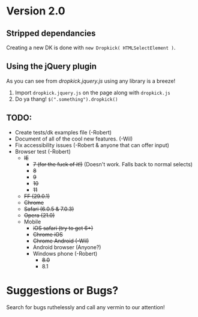 Version 2.0
===========

## Stripped dependancies

Creating a new DK is done with `new Dropkick( HTMLSelectElement )`.

## Using the jQuery plugin

As you can see from *dropkick.jquery.js* using any library is a breeze!

1. Import `dropkick.jquery.js` on the page along with `dropkick.js`
2. Do ya thang! `$(".something").dropkick()`

## TODO:

- Create tests/dk examples file (-Robert)
- Document of all of the cool new features. (-Wil)
- Fix accessibility issues (-Robert & anyone that can offer input)
- Browser test (-Robert)
  - ~~IE~~
    - ~~7 (for the fuck of it!)~~ (Doesn't work. Falls back to normal selects)
    - ~~8~~
    - ~~9~~
    - ~~10~~
    - ~~11~~
  - ~~FF (29.0.1)~~
  - ~~Chrome~~
  - ~~Safari (6.0.5 & 7.0.3)~~
  - ~~Opera (21.0)~~
  - Mobile
    - ~~iOS safari (try to get 6+)~~
    - ~~Chrome iOS~~
    - ~~Chrome Android (-Wil)~~
    - Android browser (Anyone?)
    - Windows phone (-Robert)
      - ~~8.0~~
      - 8.1


# Suggestions or Bugs?

Search for bugs ruthelessly and call any vermin to our attention!
